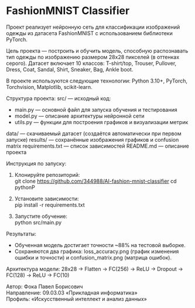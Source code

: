 # FashionMNIST Classifier

Проект реализует нейронную сеть для классификации изображений одежды из датасета FashionMNIST с использованием библиотеки PyTorch.

Цель проекта — построить и обучить модель, способную распознавать тип одежды по изображению размером 28x28 пикселей (в оттенках серого). Датасет включает 10 классов: T-shirt/top, Trouser, Pullover, Dress, Coat, Sandal, Shirt, Sneaker, Bag, Ankle boot.

В проекте используются следующие технологии: Python 3.10+, PyTorch, Torchvision, Matplotlib, scikit-learn.

Структура проекта:
src/ — исходный код:
- main.py — основной файл для запуска обучения и тестирования
- model.py — описание архитектуры нейронной сети
- utils.py — функции для построения графиков и визуализации метрик

data/ — скачиваемый датасет (создаётся автоматически при первом запуске)
results/ — сохранённые изображения графиков и confusion matrix
requirements.txt — список зависимостей
README.md — описание проекта

Инструкция по запуску:
1. Клонируйте репозиторий:  
git clone https://github.com/344988/AI-fashion-mnist-classifier
cd pythonP

2. Установите зависимости:  
pip install -r requirements.txt

3. Запустите обучение:  
python src/main.py

Результаты:
- Обученная модель достигает точности ~88% на тестовой выборке.
- Сохраняются два графика: loss_accuracy.png (график изменения ошибки и точности) и confusion_matrix.png (матрица ошибок).

Архитектура модели:
28x28 → Flatten → FC(256) → ReLU → Dropout → FC(128) → ReLU → FC(10)

Автор:
Фока Павел Борисович  
Направление: 09.03.03 «Прикладная информатика»  
Профиль: «Искусственный интеллект и анализ данных»
